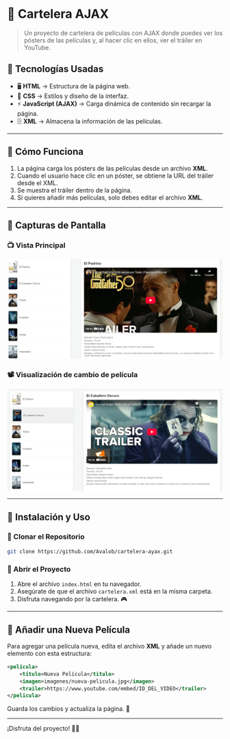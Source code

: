 # 🎥 Cartelera AJAX

> Un proyecto de cartelera de películas con AJAX donde puedes ver los pósters de las películas y, al hacer clic en ellos, ver el tráiler en YouTube.

## 📌 Tecnologías Usadas

- 🖥 **HTML** → Estructura de la página web.
- 🎨 **CSS** → Estilos y diseño de la interfaz.
- ⚡ **JavaScript (AJAX)** → Carga dinámica de contenido sin recargar la página.
- 🗄 **XML** → Almacena la información de las películas.

---

## 🚀 Cómo Funciona

1. La página carga los pósters de las películas desde un archivo **XML**.
2. Cuando el usuario hace clic en un póster, se obtiene la URL del tráiler desde el XML.
3. Se muestra el tráiler dentro de la página.
4. Si quieres añadir más películas, solo debes editar el archivo **XML**.

---

## 📸 Capturas de Pantalla

### 📺 Vista Principal
![Cartelera Principal](Ajax/imagenes/cartelera-principal.jpg)

### 📽️ Visualización de cambio de película
![Tráiler en reproducción](Ajax/imagenes/trailer-reproduciendo.jpg)

---

## 👅 Instalación y Uso

### 🔹 Clonar el Repositorio
```sh
git clone https://github.com/Avalob/cartelera-ayax.git
```

### 🔹 Abrir el Proyecto
1. Abre el archivo `index.html` en tu navegador.
2. Asegúrate de que el archivo `cartelera.xml` está en la misma carpeta.
3. Disfruta navegando por la cartelera. 🎮

---

## 📝 Añadir una Nueva Película
Para agregar una película nueva, edita el archivo **XML** y añade un nuevo elemento con esta estructura:

```xml
<pelicula>
    <titulo>Nueva Película</titulo>
    <imagen>imagenes/nueva-pelicula.jpg</imagen>
    <trailer>https://www.youtube.com/embed/ID_DEL_VIDEO</trailer>
</pelicula>
```

Guarda los cambios y actualiza la página. 🚀

---

¡Disfruta del proyecto! 🍿🎥

